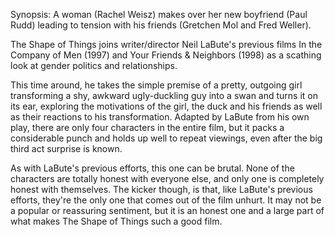 Synopsis: A woman (Rachel Weisz) makes over her new boyfriend (Paul Rudd) leading to tension with his friends (Gretchen Mol and Fred Weller).

The Shape of Things joins writer/director Neil LaBute's previous films In the Company of Men (1997) and Your Friends & Neighbors (1998) as a scathing look at gender politics and relationships.  

This time around, he takes the simple premise of a pretty, outgoing girl transforming a shy, awkward ugly-duckling guy into a swan and turns it on its ear, exploring the motivations of the girl, the duck and his friends as well as their reactions to his transformation. Adapted by LaBute from his own play, there are only four characters in the entire film, but it packs a considerable punch and holds up well to repeat viewings, even after the big third act surprise is known.

As with LaBute's previous efforts, this one can be brutal. None of the characters are totally honest with everyone else, and only one is completely honest with themselves. The kicker though, is that, like LaBute's previous efforts, they're the only one that comes out of the film unhurt. It may not be a popular or reassuring sentiment, but it is an honest one and a large part of what makes The Shape of Things such a good film.


